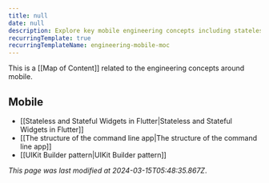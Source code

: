 ```yaml
---
title: null
date: null
description: Explore key mobile engineering concepts including stateless and stateful widgets in Flutter, command line app structure, and the UIKit Builder pattern for efficient app development.
recurringTemplate: true
recurringTemplateName: engineering-mobile-moc
---
```


This is a [[Map of Content]] related to the engineering concepts around mobile.

## Mobile

- [[Stateless and Stateful Widgets in Flutter|Stateless and Stateful Widgets in Flutter]]
- [[The structure of the command line app|The structure of the command line app]]
- [[UIKit Builder pattern|UIKit Builder pattern]]

_This page was last modified at 2024-03-15T05:48:35.867Z_.
